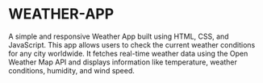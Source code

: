 # WEATHER-APP
A simple and responsive Weather App built using HTML, CSS, and JavaScript. This app allows users to check the current weather conditions for any city worldwide. It fetches real-time weather data using the Open Weather Map API and displays information like temperature, weather conditions, humidity, and wind speed.  

